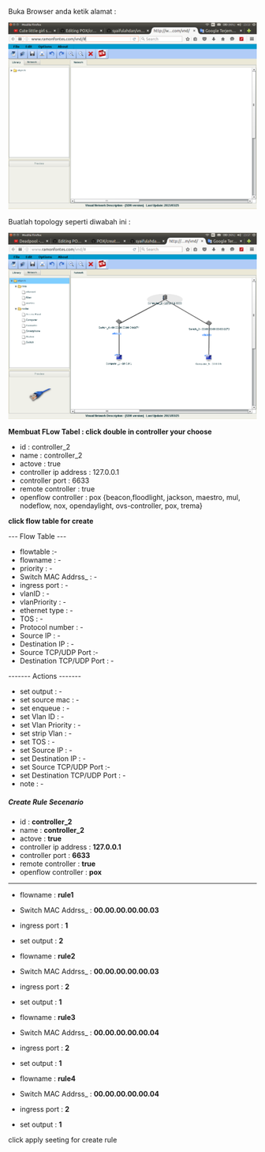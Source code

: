 


Buka Browser anda ketik alamat : 

![alt tag](https://github.com/syaifulahdan/POX/blob/master/vnd/image/Screenshot%20from%202016-04-12%2023:53:02.png)


Buatlah topology seperti diwabah ini :

![alt tag](https://github.com/syaifulahdan/POX/blob/master/vnd/image/Screenshot%20from%202016-04-12%2023:57:27.png)


<b>Membuat FLow Tabel : click double in controller your choose</b>

- id                    : controller_2
- name                  : controller_2
- actove                : true
- controller ip address : 127.0.0.1
- controller port       : 6633
- remote controller     : true
- openflow controller   : pox {beacon,floodlight, jackson, maestro, mul, nodeflow, nox, opendaylight, ovs-controller, pox, trema}

<b>click flow table for create</b>

--- Flow Table ---

- flowtable           :-
- flowname            : -
- priority            : -
- Switch MAC Addrss_  : -
- ingress port        : -
- vlanID              : -
- vlanPriority        : -
- ethernet type       : -
- TOS                 : -
- Protocol number     : -
- Source IP           : -
- Destination IP      : -
- Source TCP/UDP Port :-
- Destination TCP/UDP Port : -

------- Actions -------

- set output          : -
- set source mac      : -
- set enqueue         : -
- set Vlan ID         : -
- set Vlan Priority   : -
- set strip Vlan      : - 
- set TOS             : -
- set Source IP       : -
- set Destination IP  : -
- set Source TCP/UDP Port :-
- set Destination TCP/UDP Port : -
- note                : -


##### Create Rule Secenario

- id                    : <b>controller_2</b>
- name                  : <b>controller_2</b>
- actove                : <b>true</b>
- controller ip address : <b>127.0.0.1</b>
- controller port       : <b>6633</b>
- remote controller     : <b>true</b>
- openflow controller   : <b>pox</b> 
-------------------------------------------

- flowname : <b>rule1</b>
- Switch MAC Addrss_  : <b>00.00.00.00.00.03</b>
- ingress port        : <b>1</b>
- set output          : <b>2</b>

- flowname : <b>rule2</b>
- Switch MAC Addrss_  : <b>00.00.00.00.00.03</b>
- ingress port        : <b>2</b>
- set output          : <b>1</b>


- flowname : <b>rule3</b>
- Switch MAC Addrss_  : <b>00.00.00.00.00.04</b>
- ingress port        : <b>2</b>
- set output          : <b>1</b>

- flowname : <b>rule4</b>
- Switch MAC Addrss_  : <b>00.00.00.00.00.04</b>
- ingress port        : <b>2</b>
- set output          : <b>1</b> 

click apply seeting for create rule
